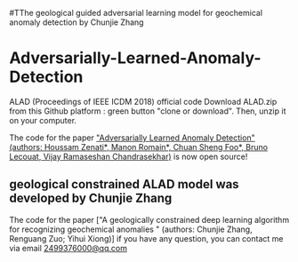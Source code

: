 #TThe geological guided adversarial learning model for geochemical anomaly detection 
by Chunjie Zhang 


 # Adversarially-Learned-Anomaly-Detection
ALAD (Proceedings of IEEE ICDM 2018) official code
Download ALAD.zip from this Github platform : green button "clone or download". Then, unzip it on your computer.




The code for the paper ["Adversarially Learned Anomaly Detection" (authors: Houssam Zenati*, Manon Romain*, Chuan Sheng Foo*, Bruno Lecouat, Vijay Ramaseshan Chandrasekhar)](https://arxiv.org/abs/1812.02288) is now open source! 


## geological constrained ALAD model was developed by Chunjie Zhang

The code for the paper ["A geologically constrained deep learning algorithm for recognizing geochemical anomalies  " (authors: Chunjie Zhang, Renguang Zuo; Yihui Xiong)]
if you have any question, you can contact me via email 2499376000@qq.com
